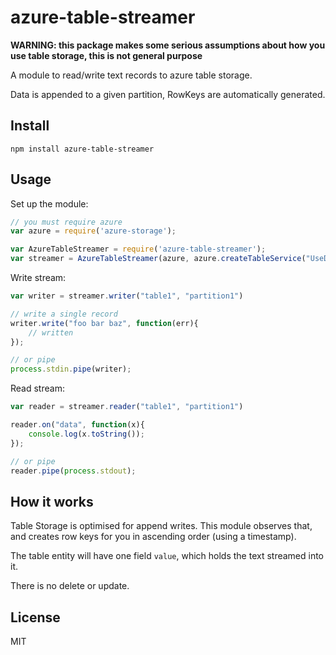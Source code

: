 # azure-table-streamer

__WARNING: this package makes some serious assumptions about how you use table storage, this is not general purpose__

A module to read/write text records to azure table storage. 

Data is appended to a given partition, RowKeys are automatically generated.


## Install

```
npm install azure-table-streamer
```

## Usage

Set up the module:

```js
// you must require azure
var azure = require('azure-storage');

var AzureTableStreamer = require('azure-table-streamer');
var streamer = AzureTableStreamer(azure, azure.createTableService("UseDevelopmentStorage=true"));
```

Write stream:

```js
var writer = streamer.writer("table1", "partition1")

// write a single record
writer.write("foo bar baz", function(err){
	// written
});

// or pipe
process.stdin.pipe(writer);
```

Read stream:

```js
var reader = streamer.reader("table1", "partition1")

reader.on("data", function(x){
	console.log(x.toString());
});

// or pipe
reader.pipe(process.stdout);
```

## How it works

Table Storage is optimised for append writes. This module observes that, and creates row keys for you in ascending order (using a timestamp). 

The table entity will have one field `value`, which holds the text streamed into it.

There is no delete or update.

## License

MIT
